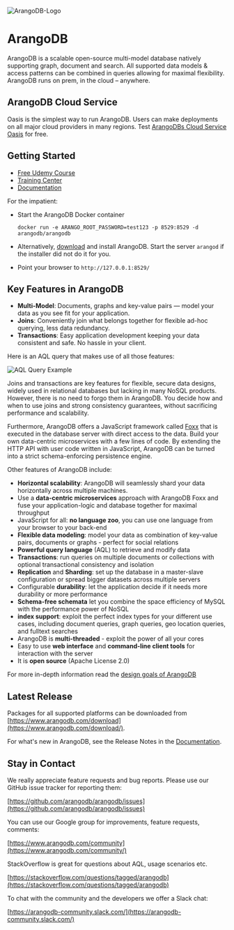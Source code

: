 ![ArangoDB-Logo](https://www.arangodb.com/docs/assets/arangodb_logo_2016_inverted.png)

ArangoDB
========

ArangoDB is a scalable open-source multi-model database natively supporting graph, document and search. All supported data models & access patterns can be combined in queries allowing for maximal flexibility. ArangoDB runs on prem, in the cloud – anywhere.

ArangoDB Cloud Service
------------------------

Oasis is the simplest way to run ArangoDB. Users can make deployments on all major cloud providers in many regions. Test [ArangoDBs Cloud Service Oasis](https://cloud.arangodb.com/home) for free.

Getting Started
------------------------

- [Free Udemy Course](https://www.udemy.com/course/getting-started-with-arangodb)
- [Training Center](https://www.arangodb.com/learn/)
- [Documentation](https://docs.arangodb.com/)

For the impatient:

- Start the ArangoDB Docker container

      docker run -e ARANGO_ROOT_PASSWORD=test123 -p 8529:8529 -d arangodb/arangodb

- Alternatively, [download](https://www.arangodb.com/download) and install ArangoDB.
  Start the server `arangod` if the installer did not do it for you.

- Point your browser to `http://127.0.0.1:8529/`

Key Features in ArangoDB
------------------------

- **Multi-Model**: Documents, graphs and key-value pairs — model your data as
  you see fit for your application.
- **Joins**: Conveniently join what belongs together for flexible ad-hoc
  querying, less data redundancy.
- **Transactions**: Easy application development keeping your data consistent
  and safe. No hassle in your client.

Here is an AQL query that makes use of all those features:

![AQL Query Example](https://www.arangodb.com/docs/assets/aql_query_with_traversal.png)

Joins and transactions are key features for flexible, secure data designs,
widely used in relational databases but lacking in many NoSQL products. However,
there is no need to forgo them in ArangoDB. You decide how and when to use joins
and strong consistency guarantees, without sacrificing performance and scalability. 

Furthermore, ArangoDB offers a JavaScript framework called [Foxx](https://www.arangodb.com/community-server/foxx/)
that is executed in the database server with direct access to the data. Build your
own data-centric microservices with a few lines of code. By extending the HTTP API
with user code written in JavaScript, ArangoDB can be turned into a strict
schema-enforcing persistence engine.

Other features of ArangoDB include:

- **Horizontal scalability**: ArangoDB will seamlessly shard your data horizontally across multiple machines.
- Use a **data-centric microservices** approach with ArangoDB Foxx and fuse your
  application-logic and database together for maximal throughput
- JavaScript for all: **no language zoo**, you can use one language from your
  browser to your back-end
- **Flexible data modeling**: model your data as combination of key-value pairs,
  documents or graphs - perfect for social relations
- **Powerful query language** (AQL) to retrieve and modify data 
- **Transactions**: run queries on multiple documents or collections with
  optional transactional consistency and isolation
- **Replication** and **Sharding**: set up the database in a master-slave
  configuration or spread bigger datasets across multiple servers
- Configurable **durability**: let the application decide if it needs more
  durability or more performance
- **Schema-free schemata** let you combine the space efficiency of MySQL with the
  performance power of NoSQL
- **index support**: exploit the perfect index types for your different use cases, including document queries, graph queries, geo location queries, and fulltext searches
- ArangoDB is **multi-threaded** - exploit the power of all your cores
- Easy to use **web interface** and **command-line client tools** for interaction
  with the server
- It is **open source** (Apache License 2.0)

For more in-depth information read the
[design goals of ArangoDB](https://www.arangodb.com/2012/03/avocadodbs-design-objectives/)

Latest Release
--------------

Packages for all supported platforms can be downloaded from
[https://www.arangodb.com/download](https://www.arangodb.com/download/).

For what's new in ArangoDB, see the Release Notes in the
[Documentation](https://docs.arangodb.com/).

Stay in Contact
---------------

We really appreciate feature requests and bug reports. Please use our GitHub
issue tracker for reporting them:

[https://github.com/arangodb/arangodb/issues](https://github.com/arangodb/arangodb/issues)

You can use our Google group for improvements, feature requests, comments:

[https://www.arangodb.com/community](https://www.arangodb.com/community/)

StackOverflow is great for questions about AQL, usage scenarios etc.

[https://stackoverflow.com/questions/tagged/arangodb](https://stackoverflow.com/questions/tagged/arangodb)

To chat with the community and the developers we offer a Slack chat:

[https://arangodb-community.slack.com/](https://arangodb-community.slack.com/)
